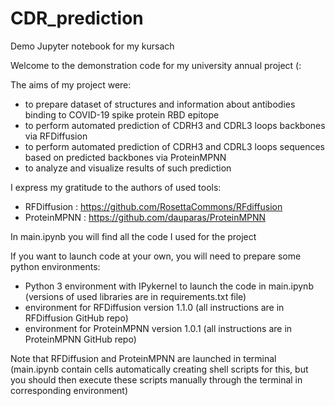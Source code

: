 # CDR_prediction
Demo Jupyter notebook for my kursach

Welcome to the demonstration code for my university annual project (:

The aims of my project were:
 - to prepare dataset of structures and information about antibodies binding to COVID-19 spike protein RBD epitope
 - to perform automated prediction of CDRH3 and CDRL3 loops backbones via RFDiffusion
 - to perform automated prediction of CDRH3 and CDRL3 loops sequences based on predicted backbones via ProteinMPNN
 - to analyze and visualize results of such prediction

I express my gratitude to the authors of used tools:
 - RFDiffusion : https://github.com/RosettaCommons/RFdiffusion
 - ProteinMPNN : https://github.com/dauparas/ProteinMPNN

In main.ipynb you will find all the code I used for the project

If you want to launch code at your own, you will need to prepare some python environments:
 - Python 3 environment with IPykernel to launch the code in main.ipynb (versions of used libraries are in requirements.txt file)
 - environment for RFDiffusion version 1.1.0 (all instructions are in RFDiffusion GitHub repo)
 - environment for ProteinMPNN version 1.0.1 (all instructions are in ProteinMPNN GitHub repo)

Note that RFDiffusion and ProteinMPNN are launched in terminal (main.ipynb contain cells automatically creating shell scripts for this, but you should then execute these scripts manually through the terminal in corresponding environment)
